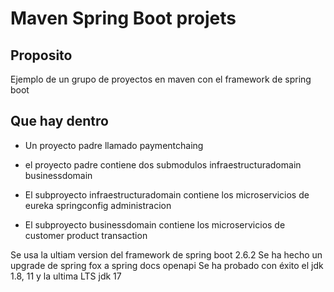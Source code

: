 # Maven Spring Boot projets



## Proposito
 Ejemplo de  un grupo de proyectos en maven con el framework de spring boot

## Que hay dentro


 * Un proyecto padre llamado paymentchaing
 * el proyecto padre contiene dos submodulos
    infraestructuradomain
    businessdomain 
 * El subproyecto infraestructuradomain
   contiene los microservicios de
    eureka
    springconfig
    administracion 

 * El subproyecto businessdomain
   contiene los microservicios de
    customer
    product
    transaction 

Se usa la ultiam version del framework de spring boot 2.6.2
Se ha hecho un upgrade de spring fox a spring docs openapi
Se ha probado con éxito el jdk 1.8, 11 y la ultima LTS jdk 17